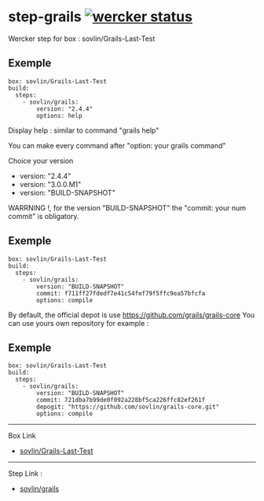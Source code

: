 # step-grails [![wercker status](https://app.wercker.com/status/79f1e06351de502d3177040ce5aebcdd/s/master "wercker status")](https://app.wercker.com/project/bykey/79f1e06351de502d3177040ce5aebcdd)

Wercker step for box : sovlin/Grails-Last-Test

Exemple
-----------
    box: sovlin/Grails-Last-Test
    build:
      steps:
        - sovlin/grails:
            version: "2.4.4"
            options: help
Display help : similar to command "grails help"


You can make every command after "option: your grails command"

Choice your version

* version: "2.4.4"
* version: "3.0.0.M1"
* version: "BUILD-SNAPSHOT"

WARRNING !, for the version "BUILD-SNAPSHOT" the "commit: your num commit" is obligatory.

Exemple
-----------
    box: sovlin/Grails-Last-Test
    build:
      steps:
        - sovlin/grails:
            version: "BUILD-SNAPSHOT"
            commit: f711ff27fdedf7e41c54fef79f5ffc9ea57bfcfa
            options: compile

By default, the official depot is use https://github.com/grails/grails-core
You can use yours own repository for example :

Exemple
-----------
    box: sovlin/Grails-Last-Test
    build:
      steps:
        - sovlin/grails:
            version: "BUILD-SNAPSHOT"
            commit: 721dba7b99de0f092a228bf5ca226ffc82ef261f
            depogit: "https://github.com/sovlin/grails-core.git"
            options: compile

------------
Box Link
* [sovlin/Grails-Last-Test](https://app.wercker.com/#applications/54bef0a856767b466300069a/tab/details)

------------
Step Link :
* [sovlin/grails](https://app.wercker.com/#applications/54bfa58254bc9efd6b0a9df8/tab/details)
